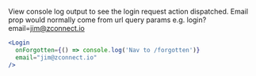 View console log output to see the login request action dispatched.
Email prop would normally come from url query params e.g. login?email=jim@zconnect.io
```jsx
<Login
  onForgotten={() => console.log('Nav to /forgotten')}
  email="jim@zconnect.io"
/>
```
